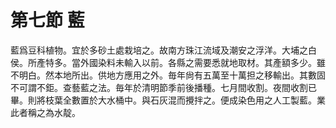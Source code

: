 # 第七節    藍

藍爲豆科植物。宜於多砂土處栽培之。故南方珠江流域及潮安之浮洋。大埔之白侯。所產特多。當外國染料未輸入以前。各縣之需要悉就地取材。其產額多少。雖不明白。然本地所出。供地方應用之外。毎年尙有五萬至十萬担之移輸出。其數固不可謂不鉅。查藝藍之法。毎年於清明節季前後播種。七月間收割。夜間收割已畢。則將枝葉全數置於大水桶中。與石灰混而攪拌之。便成染色用之人工製藍。業此者稱之為水靛。
